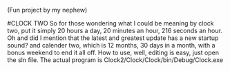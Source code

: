 (Fun project by my nephew)

#CLOCK TWO
So for those wondering what I could be meaning by clock two, put it simply 20 hours a day, 20 minutes an hour, 216 seconds an hour. Oh and did I mention that the latest and greatest update has a new startup sound? and calender two, which is 12 months, 30 days in a month, with a bonus weekend to end it all off. How to use, well, editing is easy, just open the sln file. The actual program is Clock2/Clock/Clock/bin/Debug/Clock.exe
